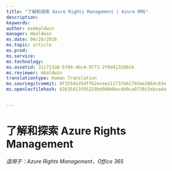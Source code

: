 ```yaml
---
title: "了解和探索 Azure Rights Management | Azure RMS"
description: 
keywords: 
author: msmbaldwin
manager: mbaldwin
ms.date: 04/28/2016
ms.topic: article
ms.prod: 
ms.service: 
ms.technology: 
ms.assetid: 31c713a0-5f84-4bc4-9771-2f9d4133d6cb
ms.reviewer: mbaldwin
translationtype: Human Translation
ms.sourcegitcommit: 0f355da35dff62ecee111737eb1793ae286dc93e
ms.openlocfilehash: 63635d13f95219bd900d8ecdd0ca0738c5ebca4a


---
```


# 了解和探索 Azure Rights Management

*适用于：Azure Rights Management、Office 365*




<!--HONumber=Jun16_HO4-->


